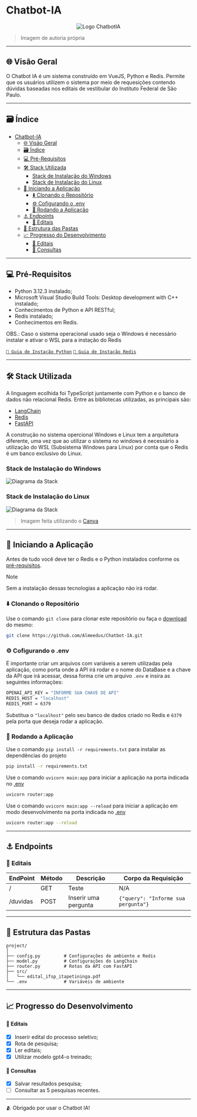 # Chatbot-IA

<center>

![Logo ChatbotIA](https://raw.githubusercontent.com/Almeedus/Chatbot-IA/refs/heads/main/src/Logo.png)

</center>

> Imagem de autoria própria


<hr>

## 🌐 Visão Geral
O Chatbot IA é um sistema construído em VueJS, Python e Redis. Permite que os usuários utilizem o sistema por meio de requesições contendo dúvidas baseadas nos editais de vestibular do Instituto Federal de São Paulo.

<hr>

## 🗃️ Índice
- [Chatbot-IA](#chatbot-ia)
  - [🌐 Visão Geral](#-visão-geral)
  - [🗃️ Índice](#️-índice)
  - [💻 Pré-Requisitos](#-pré-requisitos)
  - [🛠️ Stack Utilizada](#️-stack-utilizada)
    - [Stack de Instalação do Windows](#stack-de-instalação-do-windows)
    - [Stack de Instalação do Linux](#stack-de-instalação-do-linux)
  - [🚩 Iniciando a Aplicação](#-iniciando-a-aplicação)
    - [⬇️ Clonando o Repositório](#️-clonando-o-repositório)
    - [⚙️ Cofigurando o .env](#️-cofigurando-o-env)
    - [🏁 Rodando a Aplicação](#-rodando-a-aplicação)
  - [⚓ Endpoints](#-endpoints)
    - [📒 Editais](#-editais)
  - [📁 Estrutura das Pastas](#-estrutura-das-pastas)
  - [📈 Progresso do Desenvolvimento](#-progresso-do-desenvolvimento)
      - [📒 Editais](#-editais-1)
      - [👤 Consultas](#-consultas)
<hr>

## 💻 Pré-Requisitos
- Python 3.12.3 instalado;
- Microsoft Visual Studio Build Tools: Desktop development with C++ instalado;
- Conhecimentos de Python e API RESTful;
- Redis instalado;
- Conhecimentos em Redis.

OBS.: Caso o sistema operacional usado seja o Windows é necessário instalar e ativar o WSL para a instação do Redis

[`📗 Guia de Instação Python`](https://www.python.org/downloads/)
[`📙 Guia de Instação Redis`](https://redis.io/docs/latest/operate/oss_and_stack/install/install-redis/)

<hr>

## 🛠️ Stack Utilizada
A linguagem ecolhida foi TypeScript juntamente com Python e o banco de dados não relacional Redis. Entre as bibliotecas utilizadas, as principais são:

- [LangChain](https://www.langchain.com/langchain)
- [Redis](https://redis.io/docs/latest/develop/clients/redis-py/)
- [FastAPI](https://fastapi.tiangolo.com/)

A construção no sistema opercional Windows e Linux tem a arquitetura diferente, uma vez que ao utilizar o sistema no windows é necessário a utilização do WSL (Subsistema Windows para Linux) por conta que o Redis é um banco exclusivo do Linux.

### Stack de Instalação do Windows
![Diagrama da Stack](https://raw.githubusercontent.com/Almeedus/Chatbot-IA/refs/heads/main/src/diagrama-stack-windows.png)

### Stack de Instalação do Linux
![Diagrama da Stack](https://raw.githubusercontent.com/Almeedus/Chatbot-IA/refs/heads/main/src/diagrama-stack-linux.png)
> Imagem feita utilizando o [Canva](https://www.canva.com/)

<hr>

## 🚩 Iniciando a Aplicação
Antes de tudo você deve ter o Redis e o Python instalados conforme os [pré-requisitos](#-pré-requisitos).

> [!NOTE]
> Sem a instalação dessas tecnologias a aplicação não irá rodar.

### ⬇️ Clonando o Repositório
Use o comando `git clone` para clonar este repositório ou faça o [download](https://github.com/Almeedus/Chatbot-IA/archive/refs/heads/main.zip) do mesmo:
```bash
git clone https://github.com/Almeedus/Chatbot-IA.git
```
### ⚙️ Cofigurando o .env
É importante criar um arquivos com variáveis a serem utilizadas pela aplicação, como porta onde a API irá rodar e o nome do DataBase e a chave da API que irá acessar, dessa forma crie um arquivo `.env` e insira as seguintes informações:
```bash
OPENAI_API_KEY = "INFORME SUA CHAVE DE API" 
REDIS_HOST = "localhost"
REDIS_PORT = 6379
```
Substitua o `"localhost"` pelo seu banco de dados criado no Redis e `6379` pela porta que deseja rodar a aplicação.

### 🏁 Rodando a Aplicação

Use o comando `pip install -r requirements.txt` para instalar as dependências do projeto
```bash
pip install -r requirements.txt
```
Use o comando `uvicorn main:app` para iniciar a aplicação na porta indicada no [.env](#️-cofigurando-o-env)
```bash
uvicorn router:app
```
Use o comando `uvicorn main:app --reload` para iniciar a aplicação em modo desenvolvimento na porta indicada no [.env](#️-cofigurando-o-env)
```bash
uvicorn router:app --reload
```
<hr>

## ⚓ Endpoints

### 📒 Editais
| EndPoint | Método | Descrição | Corpo da Requisição |
| --- | --- | --- | --- |
| / | GET | Teste | N/A |
| /duvidas | POST| Inserir uma pergunta | `{"query": "Informe sua pergunta"}` |


<hr>

## 📁 Estrutura das Pastas

```
project/
│
├── config.py         # Configurações de ambiente e Redis
├── model.py          # Configurações do LangChain
├── router.py         # Rotas da API com FastAPI
├── src/
│   └── edital_ifsp_itapetininga.pdf
└── .env              # Variáveis de ambiente
```
<hr>

## 📈 Progresso do Desenvolvimento

#### 📒 Editais
- [x] Inserir edital do processo seletivo;
- [x] Rota de pesquisa;
- [x] Ler editais;
- [x] Utilizar modelo gpt4-o treinado;

#### 👤 Consultas
- [x] Salvar resultados pesquisa;
- [ ] Consultar as 5 pesquisas recentes.

<hr>
🫂 Obrigado por usar o Chatbot IA!
